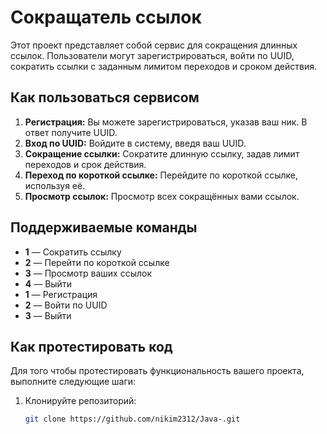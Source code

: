# Сокращатель ссылок

Этот проект представляет собой сервис для сокращения длинных ссылок. Пользователи могут зарегистрироваться, войти по UUID, сократить ссылки с заданным лимитом переходов и сроком действия.

## Как пользоваться сервисом

1. **Регистрация:** Вы можете зарегистрироваться, указав ваш ник. В ответ получите UUID.
2. **Вход по UUID:** Войдите в систему, введя ваш UUID.
3. **Сокращение ссылки:** Сократите длинную ссылку, задав лимит переходов и срок действия.
4. **Переход по короткой ссылке:** Перейдите по короткой ссылке, используя её.
5. **Просмотр ссылок:** Просмотр всех сокращённых вами ссылок.

## Поддерживаемые команды

- **1** — Сократить ссылку
- **2** — Перейти по короткой ссылке
- **3** — Просмотр ваших ссылок
- **4** — Выйти
- **1** — Регистрация
- **2** — Войти по UUID
- **3** — Выйти

## Как протестировать код

Для того чтобы протестировать функциональность вашего проекта, выполните следующие шаги:

1. Клонируйте репозиторий:
   ```bash
   git clone https://github.com/nikim2312/Java-.git